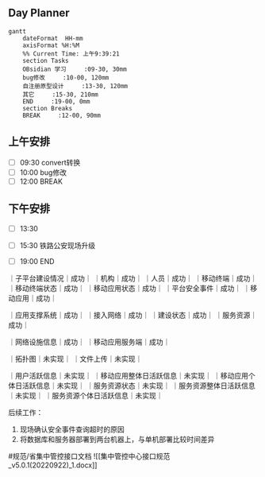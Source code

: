## Day Planner
```mermaid
gantt
    dateFormat  HH-mm
    axisFormat %H:%M
    %% Current Time: 上午9:39:21
    section Tasks
    OBsidian 学习     :09-30, 30mm
    bug修改     :10-00, 120mm
    自注册原型设计     :13-30, 120mm
    其它     :15-30, 210mm
    END     :19-00, 0mm
    section Breaks
    BREAK     :12-00, 90mm
```

## 上午安排
- [ ] 09:30 convert转换
- [ ] 10:00 bug修改
- [ ] 12:00 BREAK

## 下午安排
- [ ] 13:30 
- [ ] 15:30 铁路公安现场升级
- [ ] 19:00 END


｜子平台建设情况｜成功｜
｜机构｜成功｜
｜人员｜成功｜
｜移动终端｜成功｜
｜移动终端状态｜成功｜
｜移动应用状态｜成功｜
｜平台安全事件｜成功｜
｜移动应用｜成功｜

｜应用支撑系统｜成功｜
｜接入网络｜成功｜
｜建设状态｜成功｜
｜服务资源｜成功｜

｜网络设施信息｜成功｜
｜移动应用服务端｜成功｜

｜拓扑图｜未实现｜
｜文件上传｜未实现｜

｜用户活跃信息｜未实现｜
｜移动应用整体日活跃信息｜未实现｜
｜移动应用个体日活跃信息｜未实现｜
｜服务资源状态｜未实现｜
｜服务资源整体日活跃信息｜未实现｜
｜服务资源个体日活跃信息｜未实现｜



后续工作：
1. 现场确认安全事件查询超时的原因
2. 将数据库和服务器部署到两台机器上，与单机部署比较时间差异

#规范/省集中管控接口文档
![[集中管控中心接口规范_v5.0.1(20220922)_1.docx]]

